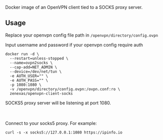 
Docker image of an OpenVPN client tied to a SOCKS proxy server.

## Usage
Replace your openvpn config file path in `/openvpn/directory/config.ovpn`

Input username and password if your openvpn config require auth

```
docker run -d \
  --restart=unless-stopped \
  --name=ovpn2socks \
  --cap-add=NET_ADMIN \
  --device=/dev/net/tun \
  -e AUTH_USER="" \
  -e AUTH_PASS="" \
  -p 1080:1080 \
  -v /openvpn/directory/config.ovpn:/ovpn.conf:ro \
  zenexas/openvpn-client-socks
```

SOCKS5 proxy server will be listening at port 1080.

<br/><br/>
Connect to your socks5 proxy. For example:

````
curl -s -x socks5://127.0.0.1:1080 https://ipinfo.io
````
